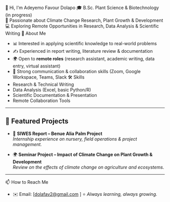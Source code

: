  👋 Hi, I'm Adeyemo Favour Dolapo
🎓 B.Sc. Plant Science & Biotechnology (in progress)  
🌱 Passionate about Climate Change Research, Plant Growth & Development  
💻 Exploring Remote Opportunities in Research, Data Analysis & Scientific Writing 🔑 About Me  
- 📊 Interested in applying scientific knowledge to real-world problems  
- ✍️ Experienced in report writing, literature review & documentation  
- 🌍 Open to **remote roles** (research assistant, academic writing, data entry, virtual assistant)  
- 🤝 Strong communication & collaboration skills (Zoom, Google Workspace, Teams, Slack
 🛠️ Skills  
- Research & Technical Writing  
- Data Analysis (Excel, basic Python/R)  
- Scientific Documentation & Presentation  
- Remote Collaboration Tools  

---

## 📂 Featured Projects  
- 🌴 **SIWES Report – Benue Alia Palm Project**  
  *Internship experience on nursery, field operations & project management.*  

- 🌍 **Seminar Project – Impact of Climate Change on Plant Growth & Development**  
  *Review on the effects of climate change on agriculture and ecosystems.*  

---

 📫 How to Reach Me  
- ✉️ Email: [dolafav2@gmail.com ] 
⭐ *Always learning, always growing.* 
